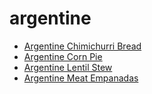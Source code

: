 # argentine

 * [Argentine Chimichurri Bread](../index/a/argentine-chimichurri-bread.json)
 * [Argentine Corn Pie](../index/a/argentine-corn-pie.json)
 * [Argentine Lentil Stew](../index/a/argentine-lentil-stew.json)
 * [Argentine Meat Empanadas](../index/a/argentine-meat-empanadas.json)
